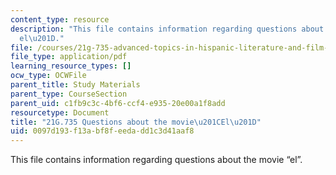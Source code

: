 ```yaml
---
content_type: resource
description: "This file contains information regarding questions about the movie \u201C\
  el\u201D."
file: /courses/21g-735-advanced-topics-in-hispanic-literature-and-film-the-films-of-luis-bunuel-fall-2013/0097d193f13abf8feedadd1c3d41aaf8_MIT21G_735F13_Ques_El.pdf
file_type: application/pdf
learning_resource_types: []
ocw_type: OCWFile
parent_title: Study Materials
parent_type: CourseSection
parent_uid: c1fb9c3c-4bf6-ccf4-e935-20e00a1f8add
resourcetype: Document
title: "21G.735 Questions about the movie\u201CEl\u201D"
uid: 0097d193-f13a-bf8f-eeda-dd1c3d41aaf8
---
```

This file contains information regarding questions about the movie “el”.

